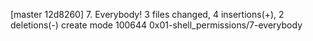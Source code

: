 [master 12d8260] 7. Everybody!
 3 files changed, 4 insertions(+), 2 deletions(-)
 create mode 100644 0x01-shell_permissions/7-everybody
